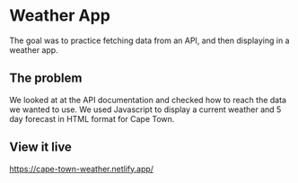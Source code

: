 # Weather App

The goal was to practice fetching data from an API, and then displaying in a weather app. 

## The problem

We looked at at the API documentation and checked how to reach the data we wanted to use. We used Javascript to display a current weather and 5 day forecast in HTML format for Cape Town. 

## View it live

https://cape-town-weather.netlify.app/
